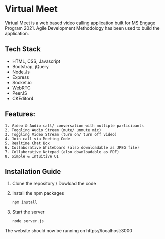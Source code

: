 # Virtual Meet
Virtual Meet is a web based video calling application built for MS Engage Program 2021. Agile Development Methodology has been used to build the application.

## Tech Stack
- HTML, CSS, Javascript
- Bootstrap, jQuery
- Node.Js
- Express
- Socket.io
- WebRTC
- PeerJS
- CKEditor4
    
## Features:
    1. Video & Audio call/ conversation with multiple participants
    2. Toggling Audio Stream (mute/ unmute mic)
    3. Toggling Video Stream (turn on/ turn off video)
    4. Join call via Meeting Code
    5. Realtime Chat Box
    6. Collaborative Whiteboard (also downloadable as JPEG file)
    7. Collaborative Notepad (also downloadable as PDF)
    8. Simple & Intuitive UI
    
 ## Installation Guide
   1. Clone the repository / Dowload the code
 
   2. Install the npm packages
      ```sh
      npm install
      ```      
   3. Start the server
      ```sh
      node server.js
      ```
   The website should now be running on https://localhost:3000






 
